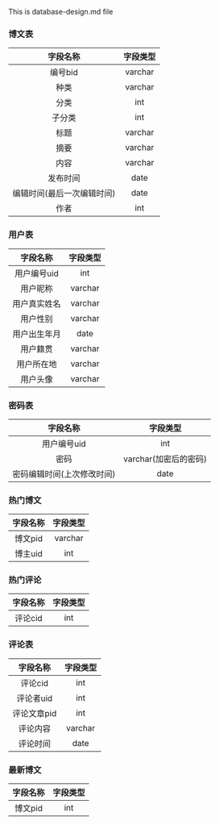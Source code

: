 This is database-design.md file 


### 博文表

|字段名称  | 字段类型 |
|:--------:|:--------:|
|编号bid   | varchar  |
|种类      |varchar   |
|分类      |int       |
|子分类    |int       |
|标题      |varchar   |
|摘要      |varchar   |
|内容      |varchar   |
|发布时间  |date      |
|编辑时间(最后一次编辑时间) |date|
|作者      |int       | 

### 用户表

|字段名称   |   字段类型|
|:---------:|:--------:|
|用户编号uid|  int     |
|用户昵称   |  varchar |
|用户真实姓名| varchar |
|用户性别    | varchar |
|用户出生年月| date    |
|用户籍贯    | varchar |
|用户所在地  | varchar |
| 用户头像   | varchar |



### 密码表
|字段名称 |字段类型|
|:-------:|:------:|
|用户编号uid| int  |
|密码       |varchar(加密后的密码) |
|密码编辑时间(上次修改时间)| date |

### 热门博文

|字段名称|字段类型|
|:------:|:------:|
|博文pid |varchar |
|博主uid |int     |

### 热门评论

|字段名称|字段类型|
|:------:|:------:|
|评论cid |int     |

### 评论表
|字段名称|字段类型|
|:------:|:------:|
|评论cid |int     |
|评论者uid| int   |
|评论文章pid|int  |
|评论内容| varchar|
|评论时间| date   |

### 最新博文

|字段名称|字段类型|
|:------:|:------:|
|博文pid | int    |



 



